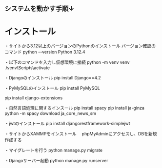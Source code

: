 ## システムを動かす手順↓
# インストール
・サイトから3.12以上のバージョンのPythonのインストール
バージョン確認のコマンド
python --version
Python 3.12.4

・以下のコマンドを入力し仮想環境に接続
python -m venv venv
.\venv\Scripts\activate

・Djangoのインストール
pip install Django==4.2

・PyMySQLのインストール
pip install PyMySQL

pip install django-extensions

・自然言語処理に関するインスール
pip install spacy
pip install ja-ginza
python -m spacy download ja_core_news_sm

・jwtのインストール
pip install djangorestframework-simplejwt

・サイトからXAMMPをインストール
　phpMyAdminにアクセスし、DBを新規作成する

・マイグレートを行う
python manage.py migrate

・Djangoサーバー起動
python manage.py runserver
